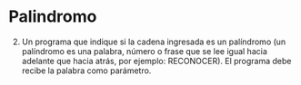 # Palindromo
2.	Un programa que indique si la cadena ingresada es un palíndromo (un palíndromo es una palabra, número o frase que se lee igual hacia adelante que hacia atrás, por ejemplo: RECONOCER). El programa debe recibe la palabra como parámetro.
